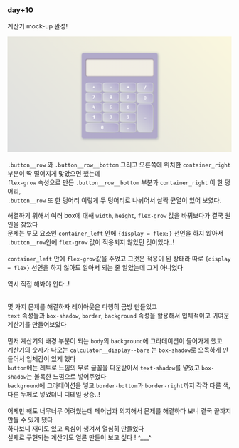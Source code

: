 ### day+10
계산기 mock-up 완성! <br>

<img src="https://github.com/y0ungg/icandoit/blob/main/day+10%20css%20calculator%20mock-up/%EC%8A%A4%ED%81%AC%EB%A6%B0%EC%83%B7%202022-05-04%20%EC%98%A4%ED%9B%84%202.30.58.png?raw=true" width= 1000px>


`.button__row`  와 `.button__row__bottom` 그리고 오른쪽에 위치한 `container_right` 부분이 딱 떨어지게 맞았으면 했는데<br>
`flex-grow` 속성으로 만든 `.button__row__bottom` 부분과 `container_right` 이 한 덩어리,<br>
`.button__row` 또 한 덩어리 이렇게 두 덩어리로 나뉘어서 살짝 균열이 있어 보였다. <br>

해결하기 위해서 여러 box에 대해 `width`, `height`, `flex-grow` 값을 바꿔보다가 결국 원인을 찾았다 <br>
문제는 부모 요소인 `container_left` 안에 `{display = flex;}` 선언을 하지 않아서 `.button__row`안에 `flex-grow` 값이 적용되지 않았던 것이었다..! <br>
<br>
`container_left` 안에 `flex-grow`값을 주었고 그것은 적용이 된 상태라 따로 `{display = flex}` 선언을 하지 않아도 알아서 되는 줄 알았는데 그게 아니었다 <br>
<br>
역시 직접 해봐야 안다..! <br>
<br>

몇 가지 문제를 해결하자 레이아웃은 다행히 금방 만들었고 <br>
`text` 속성들과 `box-shadow`, `border`, `background` 속성을 활용해서 입체적이고 귀여운 계산기를 만들어보았다 <br>
 <br>
먼저 계산기의 배경 부분이 되는 `body`의 `background`에 그라데이션이 들어가게 했고 <br> 
계산기의 숫자가 나오는 `calculator__display--bare` 는 `box-shadow`로 오목하게 만들어서 입체감이 있게 했다 <br>
`button`에는 레트로 느낌의 무료 글꼴을 다운받아서 `text-shadow`를 넣었고 `box-shadow`는 볼록한 느낌으로 넣어주었다 <br>
`background`에 그라데이션을 넣고 `border-bottom`과 `border-right`까지 각각 다른 색, 다른 두께로 넣었더니 디테일 상승..! <br>
<br>
어제만 해도 너무너무 어려웠는데 페어님과 의지해서 문제를 해결하다 보니 결국 끝까지 만들 수 있게 됐다 <br>
하다보니 재미도 있고 욕심이 생겨서 열심히 만들었다 <br>
실제로 구현되는 계산기도 얼른 만들어 보고 싶다 ! ^___^
